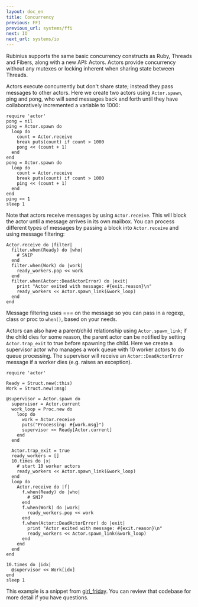 ```yaml
---
layout: doc_en
title: Concurrency
previous: FFI
previous_url: systems/ffi
next: IO
next_url: systems/io
---
```


Rubinius supports the same basic concurrency constructs as Ruby, Threads and Fibers, along with a new API: Actors.  Actors provide concurrency without any mutexes or locking inherent when sharing state between Threads.

Actors execute concurrently but don't share state; instead they pass messages to other actors.  Here we create two actors using `Actor.spawn`, ping and pong, who will send messages back and forth until they have collaboratively incremented a variable to 1000:

    require 'actor'
    pong = nil
    ping = Actor.spawn do
      loop do
        count = Actor.receive
        break puts(count) if count > 1000
        pong << (count + 1)
      end
    end
    pong = Actor.spawn do
      loop do
        count = Actor.receive
        break puts(count) if count > 1000
        ping << (count + 1)
      end
    end
    ping << 1
    sleep 1

Note that actors receive messages by using `Actor.receive`.  This will block the actor until a message arrives in its own mailbox.  You can process different types of messages by passing a block into `Actor.receive` and using message filtering:

    Actor.receive do |filter|
      filter.when(Ready) do |who|
        # SNIP
      end
      filter.when(Work) do |work|
        ready_workers.pop << work
      end
      filter.when(Actor::DeadActorError) do |exit|
        print "Actor exited with message: #{exit.reason}\n"
        ready_workers << Actor.spawn_link(&work_loop)
      end
    end

Message filtering uses === on the message so you can pass in a regexp, class or proc to `when()`, based on your needs.

Actors can also have a parent/child relationship using `Actor.spawn_link`; if the child dies for some reason, the parent actor can be notified by setting `Actor.trap_exit` to true before spawning the child.  Here we create a supervisor actor who manages a work queue with 10 worker actors to do queue processing.  The supervisor will receive an `Actor::DeadActorError` message if a worker dies (e.g. raises an exception).

    require 'actor'

    Ready = Struct.new(:this)
    Work = Struct.new(:msg)

    @supervisor = Actor.spawn do
      supervisor = Actor.current
      work_loop = Proc.new do
        loop do
          work = Actor.receive
          puts("Processing: #{work.msg}")
          supervisor << Ready[Actor.current]
        end
      end

      Actor.trap_exit = true
      ready_workers = []
      10.times do |x|
        # start 10 worker actors
        ready_workers << Actor.spawn_link(&work_loop)
      end
      loop do
        Actor.receive do |f|
          f.when(Ready) do |who|
            # SNIP
          end
          f.when(Work) do |work|
            ready_workers.pop << work
          end
          f.when(Actor::DeadActorError) do |exit|
            print "Actor exited with message: #{exit.reason}\n"
            ready_workers << Actor.spawn_link(&work_loop)
          end
        end
      end
    end

    10.times do |idx|
      @supervisor << Work[idx]
    end
    sleep 1

This example is a snippet from [girl_friday](http://github.com/mperham/girl_friday).  You can review that codebase for more detail if you have questions.
